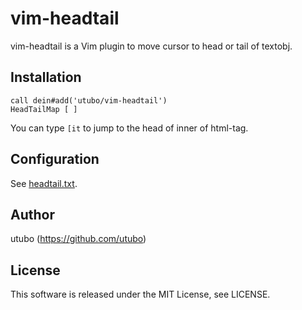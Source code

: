 # vim-headtail

vim-headtail is a Vim plugin to move cursor to head or tail of textobj.

## Installation

```vim
call dein#add('utubo/vim-headtail')
HeadTailMap [ ]
```

You can type `[it` to jump to the head of inner of html-tag.

## Configuration

See [headtail.txt](doc/headtail.txt).

## Author
utubo (https://github.com/utubo)

## License
This software is released under the MIT License, see LICENSE.

